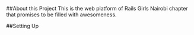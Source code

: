 ##About this Project
This is the web platform of Rails Girls Nairobi chapter that promises to be filled with awesomeness.

##Setting Up

